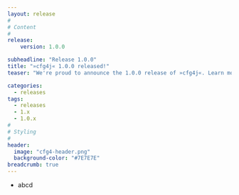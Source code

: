 ```yaml
---
layout: release
#
# Content
#
release:
    version: 1.0.0

subheadline: "Release 1.0.0"
title: "»cfg4j« 1.0.0 released!"
teaser: "We're proud to announce the 1.0.0 release of »cfg4j«. Learn more about new features in this article."

categories:
  - releases
tags:
  - releases
  - 1.x
  - 1.0.x
#
# Styling
#
header:
  image: "cfg4-header.png"
  background-color: "#7E7E7E"
breadcrumb: true
---
```


* abcd
